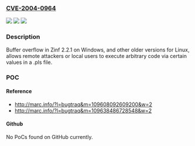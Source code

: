 ### [CVE-2004-0964](https://cve.mitre.org/cgi-bin/cvename.cgi?name=CVE-2004-0964)
![](https://img.shields.io/static/v1?label=Product&message=n%2Fa&color=blue)
![](https://img.shields.io/static/v1?label=Version&message=n%2Fa&color=blue)
![](https://img.shields.io/static/v1?label=Vulnerability&message=n%2Fa&color=brighgreen)

### Description

Buffer overflow in Zinf 2.2.1 on Windows, and other older versions for Linux, allows remote attackers or local users to execute arbitrary code via certain values in a .pls file.

### POC

#### Reference
- http://marc.info/?l=bugtraq&m=109608092609200&w=2
- http://marc.info/?l=bugtraq&m=109638486728548&w=2

#### Github
No PoCs found on GitHub currently.

